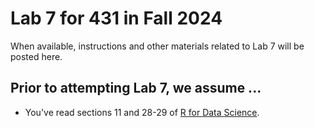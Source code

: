 # Lab 7 for 431 in Fall 2024

When available, instructions and other materials related to Lab 7 will be posted here.

## Prior to attempting Lab 7, we assume ...

- You've read sections 11 and 28-29 of [R for Data Science](https://r4ds.hadley.nz/).

